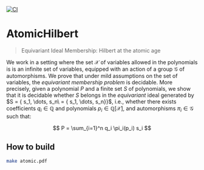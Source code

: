 [![CI](https://github.com/AliaumeL/AtomicHilbert/actions/workflows/ci.yaml/badge.svg)](https://github.com/AliaumeL/AtomicHilbert/actions/workflows/ci.yaml)

# AtomicHilbert

> Equivariant Ideal Membership: Hilbert at the atomic age

We work in a setting where the set $\mathcal{X}$ of variables allowed in the
polynomials is is an infinite set of variables, equipped with an action of
a group $\mathcal{G}$ of automorphisms. We prove that under mild assumptions on
the set of variables, the *equivariant membership problem* is decidable. More
precisely, given a polynomial $P$ and a finite set $S$ of polynomials, we show
that it is decidable whether $S$ belongs in the *equivariant* ideal generated
by $S = \{ s_1, \dots, s_n\ = \{ s_1, \dots, s_n\}}$, i.e., whether there
exists coefficients $q_i \in \mathbb{Q}$ and polynomials $p_i \in
\mathbb{Q}[\mathcal{X}]$, and automorphisms $\pi_i \in \mathcal{G}$ such that:

$$
P = \sum_{i=1}^n q_i \pi_i(p_i) s_i
$$


## How to build

```bash 
make atomic.pdf
```
